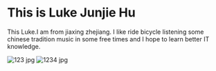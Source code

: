 <!DOCTYPE html>
<html>
<body>

<h1>This is Luke Junjie Hu</h1>
<p>This Luke.I am from jiaxing zhejiang. I like ride bicycle listening some chinese tradition music in some free times and I hope to learn better IT knowledge.</p>

![123 jpg](https://user-images.githubusercontent.com/127079053/223143309-1da09c1b-a86c-48f1-ba13-f16ffb0aa6f1.jpg)
![1234 jpg](https://user-images.githubusercontent.com/127079053/223144738-762a17b9-c748-4069-8933-c86c61b25c6d.jpg)

</body>
</html>

